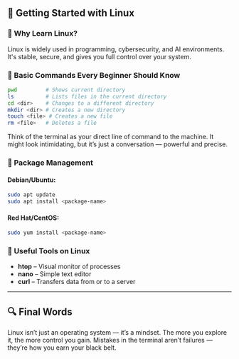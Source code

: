 ## 🐧 Getting Started with Linux

### 🔹 Why Learn Linux?
Linux is widely used in programming, cybersecurity, and AI environments. It's stable, secure, and gives you full control over your system.

### 🔹 Basic Commands Every Beginner Should Know

```bash
pwd         # Shows current directory
ls          # Lists files in the current directory
cd <dir>    # Changes to a different directory
mkdir <dir> # Creates a new directory
touch <file> # Creates a new file
rm <file>   # Deletes a file
```

Think of the terminal as your direct line of command to the machine. It might look intimidating, but it’s just a conversation — powerful and precise.

### 🔹 Package Management

#### Debian/Ubuntu:
```bash
sudo apt update
sudo apt install <package-name>
```

#### Red Hat/CentOS:
```bash
sudo yum install <package-name>
```

### 🔹 Useful Tools on Linux
- **htop** – Visual monitor of processes
- **nano** – Simple text editor
- **curl** – Transfers data from or to a server

---

## 🔍 Final Words

Linux isn’t just an operating system — it’s a mindset.
The more you explore it, the more control you gain.
Mistakes in the terminal aren’t failures — they’re how you earn your black belt.
